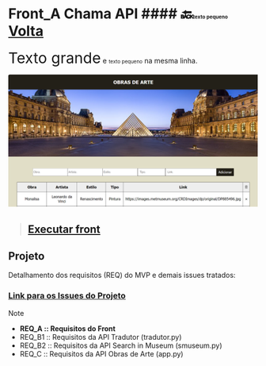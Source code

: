 # Front_A Chama API #### 🔙<span style="font-size: 10px;">texto pequeno</span> [Volta](https://github.com/Moriblo)

<span style="font-size: 30px;">Texto grande</span> e <span style="font-size: 10px;">texto pequeno</span> na mesma linha.


![Front](https://github.com/Moriblo/front/blob/main/Front.png)

> ## __[Executar front](https://moriblo.github.io/front/)__

## Projeto

Detalhamento dos requisitos (REQ) do MVP e demais issues tratados:

### [Link para os Issues do Projeto](https://github.com/users/Moriblo/projects/2/views/5)

> [!NOTE]
> * __REQ_A :: Requisitos do Front__
> * REQ_B1 :: Requisitos da API Tradutor (tradutor.py)
> * REQ_B2 :: Requisitos da API Search in Museum (smuseum.py)
> * REQ_C :: Requisitos da API Obras de Arte (app.py)
